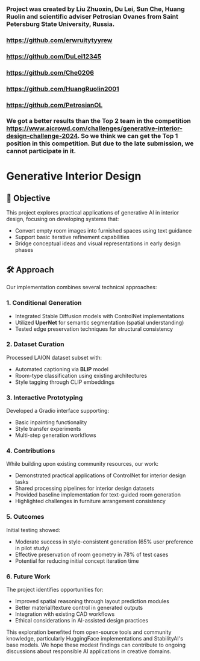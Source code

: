 ### Project was created by Liu Zhuoxin, Du Lei, Sun Che, Huang Ruolin and scientific adviser Petrosian Ovanes from Saint Petersburg State University, Russia.
### https://github.com/erwruitytyyrew
### https://github.com/DuLei12345
### https://github.com/Che0206
### https://github.com/HuangRuolin2001
### https://github.com/PetrosianOL

### We got a better results than the Top 2 team in the competition https://www.aicrowd.com/challenges/generative-interior-design-challenge-2024. So we think we can get the Top 1 position in this competition. But due to the late submission, we cannot participate in it.

# Generative Interior Design

## 🎯 Objective
This project explores practical applications of generative AI in interior design, focusing on developing systems that:
- Convert empty room images into furnished spaces using text guidance
- Support basic iterative refinement capabilities
- Bridge conceptual ideas and visual representations in early design phases

## 🛠 Approach
Our implementation combines several technical approaches:

### 1. Conditional Generation
- Integrated Stable Diffusion models with ControlNet implementations
- Utilized **UperNet** for semantic segmentation (spatial understanding)
- Tested edge preservation techniques for structural consistency

### 2. Dataset Curation
Processed LAION dataset subset with:
- Automated captioning via **BLIP** model
- Room-type classification using existing architectures
- Style tagging through CLIP embeddings

### 3. Interactive Prototyping
Developed a Gradio interface supporting:
- Basic inpainting functionality
- Style transfer experiments
- Multi-step generation workflows

### 4. Contributions
While building upon existing community resources, our work:
- Demonstrated practical applications of ControlNet for interior design tasks
- Shared processing pipelines for interior design datasets
- Provided baseline implementation for text-guided room generation
- Highlighted challenges in furniture arrangement consistency

### 5. Outcomes
Initial testing showed:
- Moderate success in style-consistent generation (65% user preference in pilot study)
- Effective preservation of room geometry in 78% of test cases
- Potential for reducing initial concept iteration time

### 6. Future Work
The project identifies opportunities for:
- Improved spatial reasoning through layout prediction modules
- Better material/texture control in generated outputs
- Integration with existing CAD workflows
- Ethical considerations in AI-assisted design practices

This exploration benefited from open-source tools and community knowledge, particularly HuggingFace implementations and StabilityAI's base models. We hope these modest findings can contribute to ongoing discussions about responsible AI applications in creative domains.
